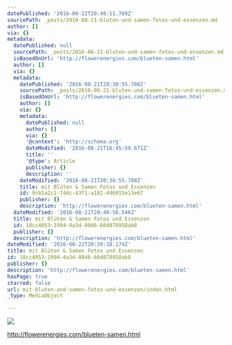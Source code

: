 ```yaml
---
datePublished: '2016-08-22T20:40:11.769Z'
sourcePath: _posts/2016-08-21-bluten-und-samen-fotos-und-essenzen.md
author: []
via: {}
metadata:
  datePublished: null
  sourcePath: _posts/2016-08-21-bluten-und-samen-fotos-und-essenzen.md
  isBasedOnUrl: 'http://flowerenergies.com/blueten-samen.html'
  author: []
  via: {}
  metadata:
    datePublished: '2016-08-21T20:38:55.708Z'
    sourcePath: _posts/2016-08-21-bluten-und-samen-fotos-und-essenzen.md
    isBasedOnUrl: 'http://flowerenergies.com/blueten-samen.html'
    author: []
    via: {}
    metadata:
      datePublished: null
      author: []
      via: {}
      '@context': 'http://schema.org'
      dateModified: '2016-08-21T16:45:59.671Z'
      title: ''
      '@type': Article
      publisher: {}
      description: ''
    dateModified: '2016-08-21T20:38:55.708Z'
    title: mit Blüten & Samen Fotos und Essenzen
    id: 9cb1a2c1-74dc-43f1-a182-dd6915e13e67
    publisher: {}
    description: 'http://flowerenergies.com/blueten-samen.html'
  dateModified: '2016-08-21T20:40:58.546Z'
  title: mit Blüten & Samen Fotos und Essenzen
  id: 18cc4053-1994-4a3d-8846-66d078958ab8
  publisher: {}
  description: 'http://flowerenergies.com/blueten-samen.html'
dateModified: '2016-08-22T20:39:10.174Z'
title: mit Blüten & Samen Fotos und Essenzen
id: 18cc4053-1994-4a3d-8846-66d078958ab8
publisher: {}
description: 'http://flowerenergies.com/blueten-samen.html'
hasPage: true
starred: false
url: mit-bluten-and-samen-fotos-und-essenzen/index.html
_type: MediaObject

---
```

![](https://the-grid-user-content.s3-us-west-2.amazonaws.com/66acbb4d-11f1-4d60-8ee7-74758483c83f.jpg)

http://flowerenergies.com/blueten-samen.html